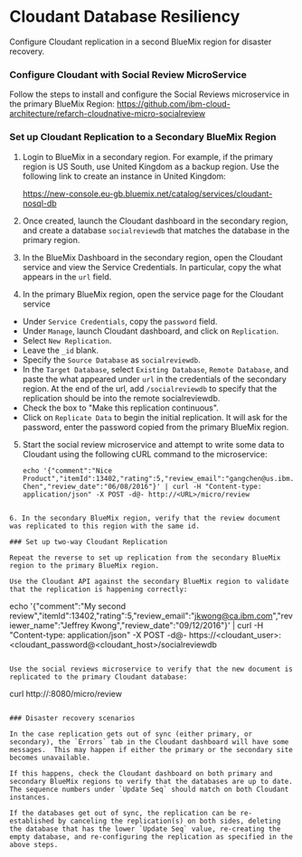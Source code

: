 # Cloudant Database Resiliency

Configure Cloudant replication in a second BlueMix region for disaster recovery.

### Configure Cloudant with Social Review MicroService

Follow the steps to install and configure the Social Reviews microservice in the primary BlueMix Region:
https://github.com/ibm-cloud-architecture/refarch-cloudnative-micro-socialreview


### Set up Cloudant Replication to a Secondary BlueMix Region

1. Login to BlueMix in a secondary region.  For example, if the primary region is US South, use United Kingdom as a backup region.  Use the following link to create an instance in United Kingdom:

   https://new-console.eu-gb.bluemix.net/catalog/services/cloudant-nosql-db

2. Once created, launch the Cloudant dashboard in the secondary region, and create a database `socialreviewdb` that matches the database in the primary region.

3. In the BlueMix Dashboard in the secondary region, open the Cloudant service and view the Service Credentials.  In particular, copy the what appears in the `url` field.


4. In the primary BlueMix region, open the service page for the Cloudant service
  - Under `Service Credentials`, copy the `password` field.
  - Under `Manage`, launch Cloudant dashboard, and click on `Replication`.  
  - Select `New Replication`.  
  - Leave the `_id` blank.
  - Specify the `Source Database` as `socialreviewdb`.  
  - In the `Target Database`, select `Existing Database`, `Remote Database`, and paste the what appeared under `url` in the credentials of the secondary region.  At the end of the url, add `/socialreviewdb` to specify that the replication should be into the remote socialreviewdb.  
  - Check the box to "Make this replication continuous".  
  - Click on `Replicate Data` to begin the initial replication.  It will ask for the password, enter the password copied from the primary BlueMix region.

5. Start the social review microservice and attempt to write some data to Cloudant using the following cURL command to the microservice:

   ```
   echo '{"comment":"Nice Product","itemId":13402,"rating":5,"review_email":"gangchen@us.ibm.com","reviewer_name":"Gang Chen","review_date":"06/08/2016"}' | curl -H "Content-type: application/json" -X POST -d@- http://<URL>/micro/review
```

6. In the secondary BlueMix region, verify that the review document was replicated to this region with the same id.

### Set up two-way Cloudant Replication 

Repeat the reverse to set up replication from the secondary BlueMix region to the primary BlueMix region.

Use the Cloudant API against the secondary BlueMix region to validate that the replication is happening correctly:
```
echo '{"comment":"My second review","itemId":13402,"rating":5,"review_email":"jkwong@ca.ibm.com","reviewer_name":"Jeffrey Kwong","review_date":"09/12/2016"}' | curl -H "Content-type: application/json"  -X POST -d@-  https://<cloudant_user>:<cloudant_password@<cloudant_host>/socialreviewdb
```

Use the social reviews microservice to verify that the new document is replicated to the primary Cloudant database:

```
curl http://<URL>:8080/micro/review
```

### Disaster recovery scenarios

In the case replication gets out of sync (either primary, or secondary), the `Errors` tab in the Cloudant dashboard will have some messages.  This may happen if either the primary or the secondary site becomes unavailable.

If this happens, check the Cloudant dashboard on both primary and secondary BlueMix regions to verify that the databases are up to date.  The sequence numbers under `Update Seq` should match on both Cloudant instances.

If the databases get out of sync, the replication can be re-established by canceling the replication(s) on both sides, deleting the database that has the lower `Update Seq` value, re-creating the empty database, and re-configuring the replication as specified in the above steps.
